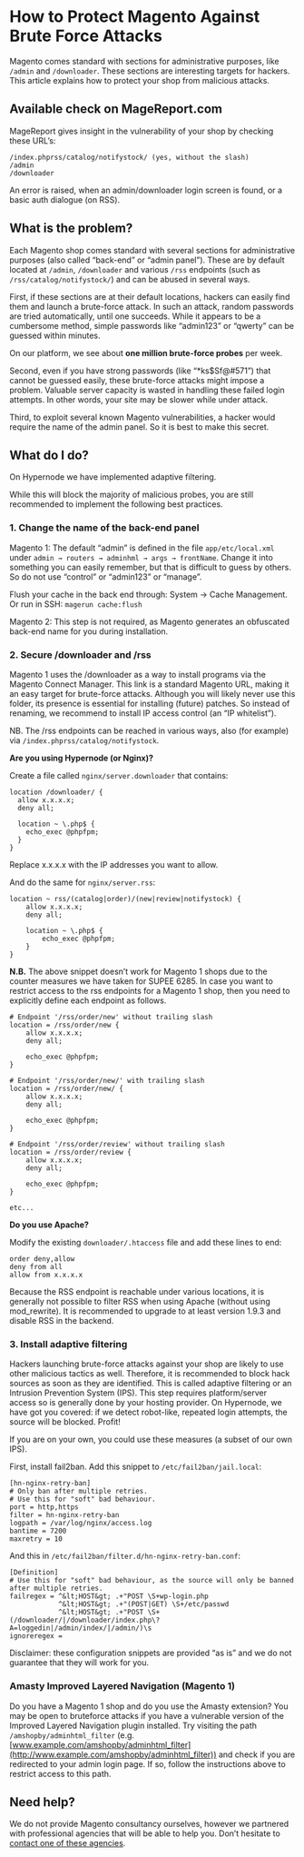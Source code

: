 <!-- source: https://support.hypernode.com/en/best-practices/security/how-to-protect-magento-against-brute-force-attacks/ -->
# How to Protect Magento Against Brute Force Attacks

Magento comes standard with sections for administrative purposes, like `/admin` and `/downloader`. These sections are interesting targets for hackers. This article explains how to protect your shop from malicious attacks.


Available check on MageReport.com
---------------------------------

MageReport gives insight in the vulnerability of your shop by checking these URL’s:

```nginx
/index.phprss/catalog/notifystock/ (yes, without the slash)
/admin
/downloader
```
An error is raised, when an admin/downloader login screen is found, or a basic auth dialogue (on RSS).

What is the problem?
--------------------

Each Magento shop comes standard with several sections for administrative purposes (also called “back-end” or “admin panel”). These are by default located at `/admin`, `/downloader` and various `/rss` endpoints (such as `/rss/catalog/notifystock/`) and can be abused in several ways.

First, if these sections are at their default locations, hackers can easily find them and launch a brute-force attack. In such an attack, random passwords are tried automatically, until one succeeds. While it appears to be a cumbersome method, simple passwords like “admin123” or “qwerty” can be guessed within minutes.

On our platform, we see about **one million brute-force probes** per week.

Second, even if you have strong passwords (like “*ks$Sf@#571”) that cannot be guessed easily, these brute-force attacks might impose a problem. Valuable server capacity is wasted in handling these failed login attempts. In other words, your site may be slower while under attack.

Third, to exploit several known Magento vulnerabilities, a hacker would require the name of the admin panel. So it is best to make this secret.

What do I do?
-------------

On Hypernode we have implemented adaptive filtering.

While this will block the majority of malicious probes, you are still recommended to implement the following best practices.

### 1. Change the name of the back-end panel

Magento 1: The default “admin” is defined in the file `app/etc/local.xml` under `admin → routers → adminhml → args → frontName`. Change it into something you can easily remember, but that is difficult to guess by others. So do not use “control” or “admin123” or “manage”.

Flush your cache in the back end through: System → Cache Management. Or run in SSH: `magerun cache:flush`

Magento 2: This step is not required, as Magento generates an obfuscated back-end name for you during installation.

### 2. Secure /downloader and /rss

Magento 1 uses the /downloader as a way to install programs via the Magento Connect Manager. This link is a standard Magento URL, making it an easy target for brute-force attacks. Although you will likely never use this folder, its presence is essential for installing (future) patches. So instead of renaming, we recommend to install IP access control (an “IP whitelist”).

NB. The /rss endpoints can be reached in various ways, also (for example) via `/index.phprss/catalog/notifystock`.

**Are you using Hypernode (or Nginx)?**

Create a file called `nginx/server.downloader` that contains:

```nginx
location /downloader/ {
  allow x.x.x.x;
  deny all;

  location ~ \.php$ {
    echo_exec @phpfpm;
  }
}
```
Replace x.x.x.x with the IP addresses you want to allow.

And do the same for `nginx/server.rss`:

```nginx
location ~ rss/(catalog|order)/(new|review|notifystock) {
    allow x.x.x.x;
    deny all;

    location ~ \.php$ {
        echo_exec @phpfpm;
    }
}
```

**N.B.** The above snippet doesn’t work for Magento 1 shops due to the counter measures we have taken for SUPEE 6285. In case you want to restrict access to the rss endpoints for a Magento 1 shop, then you need to explicitly define each endpoint as follows.

```nginx
# Endpoint '/rss/order/new' without trailing slash
location = /rss/order/new {
    allow x.x.x.x;
    deny all;

    echo_exec @phpfpm;
}

# Endpoint '/rss/order/new/' with trailing slash
location = /rss/order/new/ {
    allow x.x.x.x;
    deny all;

    echo_exec @phpfpm;
}

# Endpoint '/rss/order/review' without trailing slash
location = /rss/order/review {
    allow x.x.x.x;
    deny all;

    echo_exec @phpfpm;
}

etc...
```
**Do you use Apache?**

Modify the existing `downloader/.htaccess` file and add these lines to end:

```nginx
order deny,allow
deny from all
allow from x.x.x.x
```
Because the RSS endpoint is reachable under various locations, it is generally not possible to filter RSS when using Apache (without using mod_rewrite). It is recommended to upgrade to at least version 1.9.3 and disable RSS in the backend.

### 3. Install adaptive filtering

Hackers launching brute-force attacks against your shop are likely to use other malicious tactics as well. Therefore, it is recommended to block hack sources as soon as they are identified. This is called adaptive filtering or an Intrusion Prevention System (IPS). This step requires platform/server access so is generally done by your hosting provider. On Hypernode, we have got you covered: if we detect robot-like, repeated login attempts, the source will be blocked. Profit!

If you are on your own, you could use these measures (a subset of our own IPS).

First, install fail2ban. Add this snippet to `/etc/fail2ban/jail.local`:

```nginx
[hn-nginx-retry-ban]
# Only ban after multiple retries.
# Use this for "soft" bad behaviour.
port = http,https
filter = hn-nginx-retry-ban
logpath = /var/log/nginx/access.log
bantime = 7200
maxretry = 10
```
And this in `/etc/fail2ban/filter.d/hn-nginx-retry-ban.conf`:

```nginx
[Definition]
# Use this for "soft" bad behaviour, as the source will only be banned after multiple retries.
failregex = ^&lt;HOST&gt; .+"POST \S+wp-login.php
            ^&lt;HOST&gt; .+"(POST|GET) \S+/etc/passwd
            ^&lt;HOST&gt; .+"POST \S+(/downloader/|/downloader/index.php\?A=loggedin|/admin/index/|/admin/)\s
ignoreregex =
```
Disclaimer: these configuration snippets are provided “as is” and we do not guarantee that they will work for you.

### Amasty Improved Layered Navigation (Magento 1)

Do you have a Magento 1 shop and do you use the Amasty extension? You may be open to bruteforce attacks if you have a vulnerable version of the Improved Layered Navigation plugin installed. Try visiting the path `/amshopby/adminhtml_filter` (e.g. [www.example.com/amshopby/adminhtml_filter](http://www.example.com/amshopby/adminhtml_filter)) and check if you are redirected to your admin login page. If so, follow the instructions above to restrict access to this path.

Need help?
----------

We do not provide Magento consultancy ourselves, however we partnered with professional agencies that will be able to help you. Don’t hesitate to [contact one of these agencies](https://www.magereport.com/page/support).
